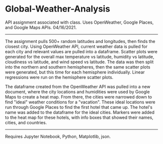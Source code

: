 # Global-Weather-Analysis

API assignment associated with class. Uses OpenWeather, Google Places, and Google Maps APIs. 04/16/2021.

--------------------------------------------------------------------------------

The assignment pulls 500+ random latitudes and longitudes, then finds the closest city. 
Using OpenWeather API, current weather data is pulled for each city and relevant values are pulled into a dataframe.
Scatter plots were generated for the overall max temperature vs latitude, humidity vs latitude, cloudiness vs latitude, and wind speed vs latitude.
The data was then split into the northern and southern hemispheres, then the same scatter plots were generated, but this time for each hemisphere individually.
Linear regressions were run on the hemisphere scatter plots.

The dataframe created from the OpenWeather API was pulled into a new document, where the city locations and humidities were used by Google Maps to create a heat map.
From there, the cities were narrowed down to find "ideal" weather conditions for a "vacation".
These ideal locations were run through Google Places to find the first hotel that came up.
The hotel's name was added to the dataframe for the ideal cities.
Markers were added to the heat map for these hotels, with info boxes that showed their names, cities, and countries.

--------------------------------------------------------------------------------

Requires Jupyter Notebook, Python, Matplotlib, json.
